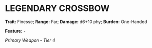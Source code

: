 # LEGENDARY CROSSBOW

**Trait:** Finesse; **Range:** Far; **Damage:** d6+10 phy; **Burden:** One-Handed

**Feature:** -

*Primary Weapon - Tier 4*